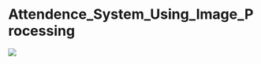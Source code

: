 # Attendence_System_Using_Image_Processing

<!-- Copy-paste in your Readme.md file -->


<a href="https://github.com/AnkeshNaik/Attendence_System_Using_Image_Processing/graphs/contributors">

  <img src="https://contrib.rocks/image?repo=AnkeshNaik/Attendence_System_Using_Image_Processing" />

</a>







